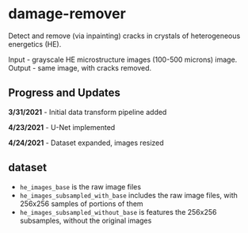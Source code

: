 # damage-remover

Detect and remove (via inpainting) cracks in crystals of heterogeneous energetics (HE). 

Input - grayscale HE microstructure images (100-500 microns) image. 
Output - same image, with cracks removed. 

## Progress and Updates

**3/31/2021** - Initial data transform pipeline added

**4/23/2021** - U-Net implemented

**4/24/2021** - Dataset expanded, images resized 

## dataset 

- `he_images_base` is the raw image files
- `he_images_subsampled_with_base` includes the raw image files, with 256x256 samples of portions of them 
- `he_images_subsampled_without_base` is features the 256x256 subsamples, without the original images
